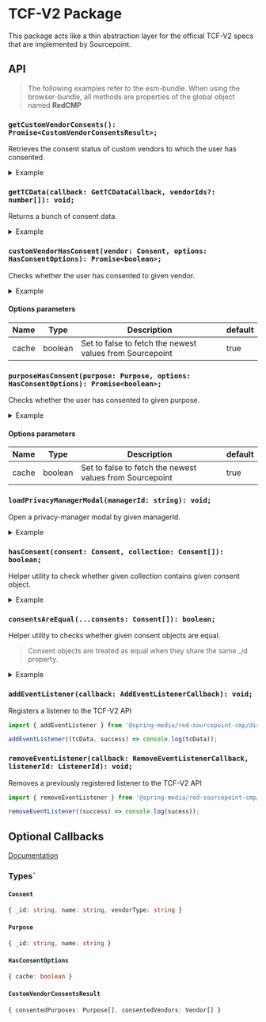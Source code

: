 # TCF-V2 Package

This package acts like a thin abstraction layer for the official TCF-V2 specs that are implemented by Sourcepoint.

## API

> The following examples refer to the esm-bundle. 
> When using the browser-bundle, all methods are properties of the global object named **RedCMP**

### `getCustomVendorConsents(): Promise<CustomVendorConsentsResult>;`

Retrieves the consent status of custom vendors to which the user has consented.

<details>
<summary>Example</summary>
    
```javascript
import { getCustomVendorConsents } from '@spring-media/red-sourcepoint-cmp/dist/esm/tcf-v2';

getCustomVendorConsents().then(result => console.log(result)).catch(error => console.error(error));
```    
</details>

### `getTCData(callback: GetTCDataCallback, vendorIds?: number[]): void;`

Returns a bunch of consent data.

<details>
<summary>Example</summary>
    
```javascript
import { getTCData } from '@spring-media/red-sourcepoint-cmp/dist/esm/tcf-v2';

getTCData((tcData, success) => console.log(tcData), [1]);
```    
</details>

### `customVendorHasConsent(vendor: Consent, options: HasConsentOptions): Promise<boolean>;`

Checks whether the user has consented to given vendor.

<details>
<summary>Example</summary>
    
```javascript
import { customVendorHasConsent } from '@spring-media/red-sourcepoint-cmp/dist/esm/tcf-v2';

const vendor = { _id: '123456' };

customVendorHasConsent(vendor).then(hasConsent => console.log(hasConsent)).catch(error => console.error(error));
```    
</details>

#### Options parameters

| Name    | Type    | Description                                              | default |
| ------- | ------- | -------------------------------------------------------- | ------- |
| cache   | boolean | Set to false to fetch the newest values from Sourcepoint | true    |

### `purposeHasConsent(purpose: Purpose, options: HasConsentOptions): Promise<boolean>;`

Checks whether the user has consented to given purpose.

<details>
<summary>Example</summary>
    
```javascript
import { purposeHasConsent } from '@spring-media/red-sourcepoint-cmp/dist/esm/tcf-v2';

const purpose = { _id: '123456' };

purposeHasConsent(purpose).then(hasConsent => console.log(hasConsent)).catch(error => console.error(error));
```
</details>

#### Options parameters

| Name    | Type    | Description                                              | default |
| ------- | ------- | -------------------------------------------------------- | ------- |
| cache   | boolean | Set to false to fetch the newest values from Sourcepoint | true    |

### `loadPrivacyManagerModal(managerId: string): void;`

Open a privacy-manager modal by given managerId.

<details>
<summary>Example</summary>
    
```javascript
import { loadPrivacyManagerModal } from '@spring-media/red-sourcepoint-cmp/dist/esm/tcf-v2';

loadPrivacyManagerModal('12345');
```
</details>

### `hasConsent(consent: Consent, collection: Consent[]): boolean;`

Helper utility to check whether given collection contains given consent object.

<details>
<summary>Example</summary>
    
```javascript
import { hasConsent } from '@spring-media/red-sourcepoint-cmp/dist/esm/tcf-v2';

const consent1 = { _id: '12345' };
const consent2 = { _id: '123456' };

const collection = [{ _id: '12345' }];

console.log(hasConsent(consent1, collection)); // true
console.log(hasConsent(consent2, collection)); // false
```
</details>

### `consentsAreEqual(...consents: Consent[]): boolean;`

Helper utility to checks whether given consent objects are equal.

> Consent objects are treated as equal when they share the same _id property.

<details>
<summary>Example</summary>
    
```javascript
import { consentsAreEqual } from '@spring-media/red-sourcepoint-cmp/dist/esm/tcf-v2';

const consent1 = { _id: '12345' };
const consent2 = { _id: '123456' };
const consent3 = { _id: '12345' };

console.log(consentsAreEqual(consent1, consent2, consent3)); // false 
console.log(consentsAreEqual(consent1, consent3)); // true 
```
</details>

### `addEventListener(callback: AddEventListenerCallback): void;`

Registers a listener to the TCF-V2 API

```javascript
import { addEventListener } from '@spring-media/red-sourcepoint-cmp/dist/esm/tcf-v2';

addEventListener((tcData, success) => console.log(tcData));
```

### `removeEventListener(callback: RemoveEventListenerCallback, listenerId: ListenerId): void;`

Removes a previously registered listener to the TCF-V2 API

```javascript
import { removeEventListener } from '@spring-media/red-sourcepoint-cmp/dist/esm/tcf-v2';

removeEventListener((success) => console.log(sucess));
```

## Optional Callbacks
[Documentation](callbacks)


### Types`

#### `Consent`

```typescript
{ _id: string, name: string, vendorType: string }
```

#### `Purpose`

```typescript
{ _id: string, name: string }
```

#### `HasConsentOptions`

```typescript
{ cache: boolean }
```

#### `CustomVendorConsentsResult`

```typescript
{ consentedPurposes: Purpose[], consentedVendors: Vendor[] }
```
